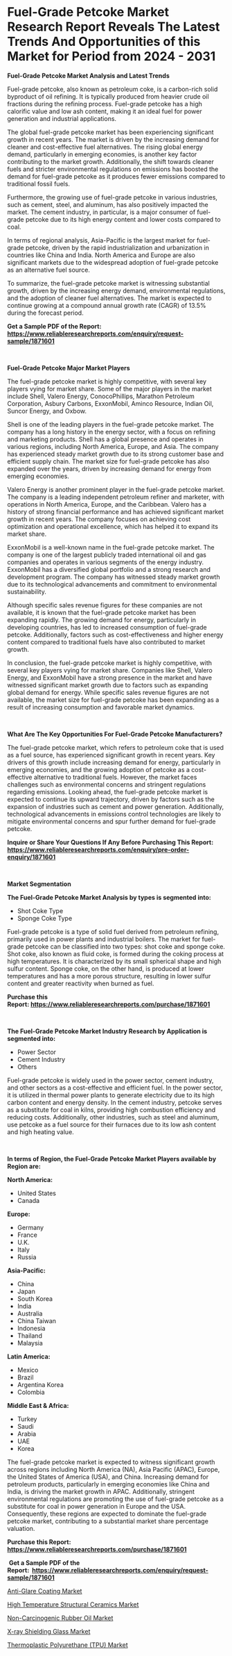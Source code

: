 <p><h1>Fuel-Grade Petcoke Market Research Report Reveals The Latest Trends And Opportunities of this Market for Period from 2024 - 2031</h1></p><p><strong>Fuel-Grade Petcoke Market Analysis and Latest Trends</strong></p>
<p><p>Fuel-grade petcoke, also known as petroleum coke, is a carbon-rich solid byproduct of oil refining. It is typically produced from heavier crude oil fractions during the refining process. Fuel-grade petcoke has a high calorific value and low ash content, making it an ideal fuel for power generation and industrial applications.</p><p>The global fuel-grade petcoke market has been experiencing significant growth in recent years. The market is driven by the increasing demand for cleaner and cost-effective fuel alternatives. The rising global energy demand, particularly in emerging economies, is another key factor contributing to the market growth. Additionally, the shift towards cleaner fuels and stricter environmental regulations on emissions has boosted the demand for fuel-grade petcoke as it produces fewer emissions compared to traditional fossil fuels.</p><p>Furthermore, the growing use of fuel-grade petcoke in various industries, such as cement, steel, and aluminum, has also positively impacted the market. The cement industry, in particular, is a major consumer of fuel-grade petcoke due to its high energy content and lower costs compared to coal.</p><p>In terms of regional analysis, Asia-Pacific is the largest market for fuel-grade petcoke, driven by the rapid industrialization and urbanization in countries like China and India. North America and Europe are also significant markets due to the widespread adoption of fuel-grade petcoke as an alternative fuel source.</p><p>To summarize, the fuel-grade petcoke market is witnessing substantial growth, driven by the increasing energy demand, environmental regulations, and the adoption of cleaner fuel alternatives. The market is expected to continue growing at a compound annual growth rate (CAGR) of 13.5% during the forecast period.</p></p>
<p><strong>Get a Sample PDF of the Report:&nbsp; <a href="https://www.reliableresearchreports.com/enquiry/request-sample/1871601">https://www.reliableresearchreports.com/enquiry/request-sample/1871601</a></strong></p>
<p>&nbsp;</p>
<p><strong>Fuel-Grade Petcoke Major Market Players</strong></p>
<p><p>The fuel-grade petcoke market is highly competitive, with several key players vying for market share. Some of the major players in the market include Shell, Valero Energy, ConocoPhillips, Marathon Petroleum Corporation, Asbury Carbons, ExxonMobil, Aminco Resource, Indian Oil, Suncor Energy, and Oxbow.</p><p>Shell is one of the leading players in the fuel-grade petcoke market. The company has a long history in the energy sector, with a focus on refining and marketing products. Shell has a global presence and operates in various regions, including North America, Europe, and Asia. The company has experienced steady market growth due to its strong customer base and efficient supply chain. The market size for fuel-grade petcoke has also expanded over the years, driven by increasing demand for energy from emerging economies.</p><p>Valero Energy is another prominent player in the fuel-grade petcoke market. The company is a leading independent petroleum refiner and marketer, with operations in North America, Europe, and the Caribbean. Valero has a history of strong financial performance and has achieved significant market growth in recent years. The company focuses on achieving cost optimization and operational excellence, which has helped it to expand its market share.</p><p>ExxonMobil is a well-known name in the fuel-grade petcoke market. The company is one of the largest publicly traded international oil and gas companies and operates in various segments of the energy industry. ExxonMobil has a diversified global portfolio and a strong research and development program. The company has witnessed steady market growth due to its technological advancements and commitment to environmental sustainability.</p><p>Although specific sales revenue figures for these companies are not available, it is known that the fuel-grade petcoke market has been expanding rapidly. The growing demand for energy, particularly in developing countries, has led to increased consumption of fuel-grade petcoke. Additionally, factors such as cost-effectiveness and higher energy content compared to traditional fuels have also contributed to market growth.</p><p>In conclusion, the fuel-grade petcoke market is highly competitive, with several key players vying for market share. Companies like Shell, Valero Energy, and ExxonMobil have a strong presence in the market and have witnessed significant market growth due to factors such as expanding global demand for energy. While specific sales revenue figures are not available, the market size for fuel-grade petcoke has been expanding as a result of increasing consumption and favorable market dynamics.</p></p>
<p>&nbsp;</p>
<p><strong>What Are The Key Opportunities For Fuel-Grade Petcoke Manufacturers?</strong></p>
<p><p>The fuel-grade petcoke market, which refers to petroleum coke that is used as a fuel source, has experienced significant growth in recent years. Key drivers of this growth include increasing demand for energy, particularly in emerging economies, and the growing adoption of petcoke as a cost-effective alternative to traditional fuels. However, the market faces challenges such as environmental concerns and stringent regulations regarding emissions. Looking ahead, the fuel-grade petcoke market is expected to continue its upward trajectory, driven by factors such as the expansion of industries such as cement and power generation. Additionally, technological advancements in emissions control technologies are likely to mitigate environmental concerns and spur further demand for fuel-grade petcoke.</p></p>
<p><strong>Inquire or Share Your Questions If Any Before Purchasing This Report: <a href="https://www.reliableresearchreports.com/enquiry/pre-order-enquiry/1871601">https://www.reliableresearchreports.com/enquiry/pre-order-enquiry/1871601</a></strong></p>
<p>&nbsp;</p>
<p><strong>Market Segmentation</strong></p>
<p><strong>The Fuel-Grade Petcoke Market Analysis by types is segmented into:</strong></p>
<p><ul><li>Shot Coke Type</li><li>Sponge Coke Type</li></ul></p>
<p><p>Fuel-grade petcoke is a type of solid fuel derived from petroleum refining, primarily used in power plants and industrial boilers. The market for fuel-grade petcoke can be classified into two types: shot coke and sponge coke. Shot coke, also known as fluid coke, is formed during the coking process at high temperatures. It is characterized by its small spherical shape and high sulfur content. Sponge coke, on the other hand, is produced at lower temperatures and has a more porous structure, resulting in lower sulfur content and greater reactivity when burned as fuel.</p></p>
<p><strong>Purchase this Report:&nbsp;<a href="https://www.reliableresearchreports.com/purchase/1871601">https://www.reliableresearchreports.com/purchase/1871601</a></strong></p>
<p>&nbsp;</p>
<p><strong>The Fuel-Grade Petcoke Market Industry Research by Application is segmented into:</strong></p>
<p><ul><li>Power Sector</li><li>Cement Industry</li><li>Others</li></ul></p>
<p><p>Fuel-grade petcoke is widely used in the power sector, cement industry, and other sectors as a cost-effective and efficient fuel. In the power sector, it is utilized in thermal power plants to generate electricity due to its high carbon content and energy density. In the cement industry, petcoke serves as a substitute for coal in kilns, providing high combustion efficiency and reducing costs. Additionally, other industries, such as steel and aluminum, use petcoke as a fuel source for their furnaces due to its low ash content and high heating value.</p></p>
<p>&nbsp;</p>
<p><strong>In terms of Region, the Fuel-Grade Petcoke Market Players available by Region are:</strong></p>
<p>
    <p> <strong> North America: </strong>
        <ul>
            <li>United States</li>
            <li>Canada</li>
        </ul>
        </p> 
    <p> <strong> Europe: </strong>
        <ul>
            <li>Germany</li>
            <li>France</li>
            <li>U.K.</li>
            <li>Italy</li>
            <li>Russia</li>
        </ul>
        </p> 
    <p> <strong> Asia-Pacific: </strong>
        <ul>
            <li>China</li>
            <li>Japan</li>
            <li>South Korea</li>
            <li>India</li>
            <li>Australia</li>
            <li>China Taiwan</li>
            <li>Indonesia</li>
            <li>Thailand</li>
            <li>Malaysia</li>
        </ul>
        </p> 
    <p> <strong> Latin America: </strong>
        <ul>
            <li>Mexico</li>
            <li>Brazil</li>
            <li>Argentina Korea</li>
            <li>Colombia</li>
        </ul>
        </p> 
    <p> <strong> Middle East & Africa: </strong>
        <ul>
            <li>Turkey</li>
            <li>Saudi</li>
            <li>Arabia</li>
            <li>UAE</li>
            <li>Korea</li>
        </ul>
    </p>
    </p>
<p><p>The fuel-grade petcoke market is expected to witness significant growth across regions including North America (NA), Asia Pacific (APAC), Europe, the United States of America (USA), and China. Increasing demand for petroleum products, particularly in emerging economies like China and India, is driving the market growth in APAC. Additionally, stringent environmental regulations are promoting the use of fuel-grade petcoke as a substitute for coal in power generation in Europe and the USA. Consequently, these regions are expected to dominate the fuel-grade petcoke market, contributing to a substantial market share percentage valuation.</p></p>
<p><strong>Purchase this Report: <a href="https://www.reliableresearchreports.com/purchase/1871601">https://www.reliableresearchreports.com/purchase/1871601</a></strong></p>
<p>&nbsp;<strong>Get a Sample PDF of the Report:&nbsp;&nbsp;<a href="https://www.reliableresearchreports.com/enquiry/request-sample/1871601">https://www.reliableresearchreports.com/enquiry/request-sample/1871601</a></strong></p>
<p><strong></strong></p>
<p><p><a href="https://github.com/pizolina/Market-Research-Report-List-2/blob/main/anti-glare-coating-market.md">Anti-Glare Coating Market</a></p><p><a href="https://github.com/castoriffic/Market-Research-Report-List-2/blob/main/high-temperature-structural-ceramics-market.md">High Temperature Structural Ceramics Market</a></p><p><a href="https://github.com/lbird53714/Market-Research-Report-List-2/blob/main/non-carcinogenic-rubber-oil-market.md">Non-Carcinogenic Rubber Oil Market</a></p><p><a href="https://github.com/sofayahoo2023/Market-Research-Report-List-2/blob/main/x-ray-shielding-glass-market.md">X-ray Shielding Glass Market</a></p><p><a href="https://github.com/mabutironaldo/Market-Research-Report-List-2/blob/main/thermoplastic-polyurethane-tpu-market.md">Thermoplastic Polyurethane (TPU) Market</a></p></p>